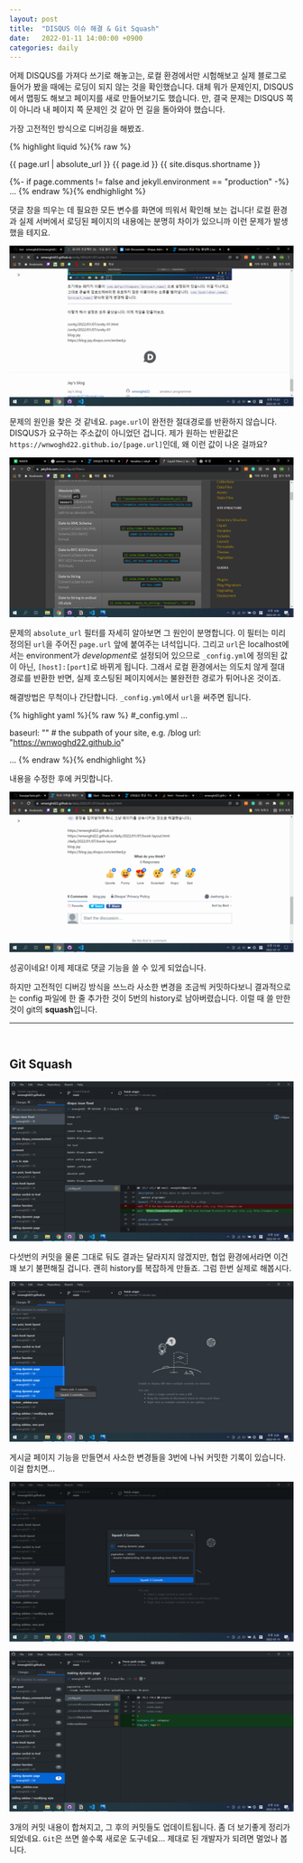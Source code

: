```yaml
---
layout: post
title:  "DISQUS 이슈 해결 & Git Squash"
date:   2022-01-11 14:00:00 +0900
categories: daily
---
```


어제 DISQUS를 가져다 쓰기로 해놓고는, 로컬 환경에서만 시험해보고 실제 블로그로 들어가 봤을 때에는 로딩이 되지 않는 것을 확인했습니다. 대체 뭐가 문제인지, DISQUS에서 맵핑도 해보고 페이지를 새로 만들어보기도 했습니다. 만, 결국 문제는 DISQUS 쪽이 아니라 내 페이지 쪽 문제인 것 같아 먼 길을 돌아와야 했습니다.

가장 고전적인 방식으로 디버깅을 해봤죠.

{% highlight liquid %}{% raw %}
<!-- _includes/disqus_comments.html -->
{{ page.url | absolute_url }}
{{ page.id }}
{{ site.disqus.shortname }}

{%- if page.comments != false and jekyll.environment == "production" -%}
...
{% endraw %}{% endhighlight %}

댓글 창을 띄우는 데 필요한 모든 변수를 화면에 띄워서 확인해 보는 겁니다! 로컬 환경과 실제 서버에서 로딩된 페이지의 내용에는 분명히 차이가 있으니까 이런 문제가 발생했을 테지요.

![test](/assets/images/2022-01-11-disqus-issue-and-squash/test.png)

문제의 원인을 찾은 것 같네요. `page.url`이 완전한 절대경로를 반환하지 않습니다. DISQUS가 요구하는 주소값이 아니었던 겁니다. 제가 원하는 반환값은 `https://wnwoghd22.github.io/[page.url]`인데, 왜 이런 값이 나온 걸까요?

![test](/assets/images/2022-01-11-disqus-issue-and-squash/filter.png)

문제의 `absolute_url` 필터를 자세히 알아보면 그 원인이 분명합니다. 이 필터는 미리 정의된 `url`을 주어진 `page.url` 앞에 붙여주는 녀석입니다. 그리고 `url`은 localhost에서는 environment가 <em>development</em>로 설정되어 있으므로 `_config.yml`에 정의된 값이 아닌, `[host]:[port]`로 바뀌게 됩니다. 그래서 로컬 환경에서는 의도치 않게 절대 경로를 반환한 반면, 실제 호스팅된 페이지에서는 불완전한 경로가 튀어나온 것이죠.

해결방법은 무척이나 간단합니다. `_config.yml`에서 `url`을 써주면 됩니다.

{% highlight yaml %}{% raw %}
#_config.yml
...


baseurl: "" # the subpath of your site, e.g. /blog
url: "https://wnwoghd22.github.io"

...
{% endraw %}{% endhighlight %}

내용을 수정한 후에 커밋합니다.

![solve](/assets/images/2022-01-11-disqus-issue-and-squash/solve.png)

성공이네요! 이제 제대로 댓글 기능을 쓸 수 있게 되었습니다.

하지만 고전적인 디버깅 방식을 쓰느라 사소한 변경을 조금씩 커밋하다보니 결과적으로는 config 파일에 한 줄 추가한 것이 5번의 history로 남아버렸습니다. 이럴 때 쓸 만한 것이 git의 <strong>squash</strong>입니다.

<hr>
<br/>
<h2>Git Squash</h2>

![example](/assets/images/2022-01-11-disqus-issue-and-squash/squash_example.png)

다섯번의 커밋을 물론 그대로 둬도 결과는 달라지지 않겠지만, 협업 환경에서라면 이건 꽤 보기 불편해질 겁니다. 괜히 history를 복잡하게 만들죠. 그럼 한번 실제로 해봅시다.

![three-commits](/assets/images/2022-01-11-disqus-issue-and-squash/three_commits.png)

게시글 페이지 기능을 만들면서 사소한 변경들을 3번에 나눠 커밋한 기록이 있습니다. 이걸 합치면...

![squashing](/assets/images/2022-01-11-disqus-issue-and-squash/squashing.png)

![squash-result](/assets/images/2022-01-11-disqus-issue-and-squash/squash_result.png)

3개의 커밋 내용이 합쳐지고, 그 후의 커밋들도 업데이트됩니다. 좀 더 보기좋게 정리가 되었네요. `Git`은 쓰면 쓸수록 새로운 도구네요... 제대로 된 개발자가 되려면 멀었나 봅니다.